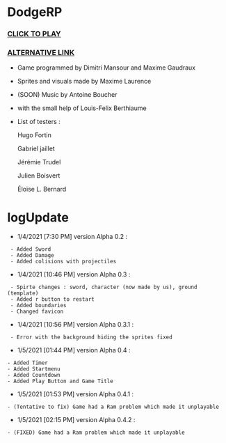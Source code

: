 # DodgeRP
###                                                                [CLICK TO PLAY](https://lesgrailleurs.github.io/DodgeRP/)
###                                                                 [ALTERNATIVE LINK](https://lesgrailleurs.github.io/DodgeRP/index.html)
- Game programmed by Dimitri Mansour and Maxime Gaudraux
- Sprites and visuals made by Maxime Laurence
- (SOON) Music by Antoine Boucher
- with the small help of Louis-Felix Berthiaume
- List of testers :


   Hugo Fortin
 
 
   Gabriel jaillet
 
 
   Jérémie Trudel
 
 
   Julien Boisvert
 
   
   Éloïse L. Bernard
   
   
# logUpdate
- 1/4/2021 [7:30 PM] version Alpha 0.2 :
```
 - Added Sword
 - Added Damage
 - Added colisions with projectiles
 ```
- 1/4/2021 [10:46 PM] version Alpha 0.3 :
```
 - Spirte changes : sword, character (now made by us), ground (template)
 - Added r button to restart
 - Added boundaries
 - Changed favicon
 ```
- 1/4/2021 [10:56 PM] version Alpha 0.3.1 :
```
 - Error with the background hiding the sprites fixed
```
- 1/5/2021 [01:44 PM] version Alpha 0.4 :
```
- Added Timer
- Added Startmenu
- Added Countdown
- Added Play Button and Game Title
```
- 1/5/2021 [01:53 PM] version Alpha 0.4.1 :
```
- (Tentative to fix) Game had a Ram problem which made it unplayable
```
- 1/5/2021 [02:15 PM] version Alpha 0.4.2 :
```
- (FIXED) Game had a Ram problem which made it unplayable
```
